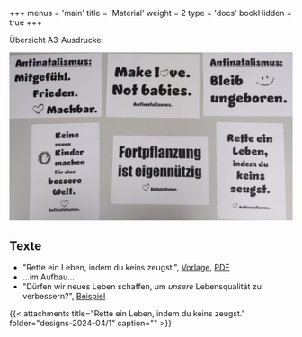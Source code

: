 +++
menus = 'main'
title = 'Material'
weight = 2
type = 'docs'
bookHidden = true
+++

Übersicht A3-Ausdrucke:

![](images/IMG_20240430_123049-Antinat-Ausdrucke-crop.jpg)


## Texte

* "Rette ein Leben, indem du keins zeugst.",
    [Vorlage](designs-2024-04/Antinatalismus-1-Rette-ein-Leben.docx),
    [PDF](designs-2024-04/Antinatalismus-1-Rette-ein-Leben.pdf)
* ...im Aufbau...
* "Dürfen wir neues Leben schaffen, um _unsere_ Lebensqualität zu verbessern?", [Beispiel](../#stuttgart)


{{< attachments title="Rette ein Leben, indem du keins zeugst." folder="designs-2024-04/1" caption="" >}}
